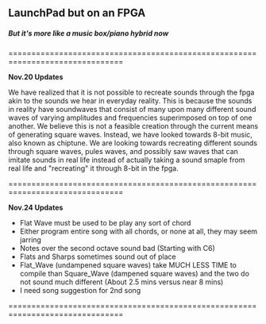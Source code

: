 ## LaunchPad but on an FPGA
##### But it's more like a music box/piano hybrid now

===============================================================================

**Nov.20 Updates**

We have realized that it is not possible to recreate sounds through the fpga akin to the sounds we hear in everyday reality. This is because the sounds in reality have soundwaves that consist of many upon many different sound waves of varying amplitudes and frequencies superimposed on top of one another. We believe this is not a feasible creation through the current means of generating square waves. Instead, we have looked towards 8-bit music, also known as chiptune. We are looking towards recreating different sounds through square waves, pules waves, and possibly saw waves that can imitate sounds in real life instead of actually taking a sound smaple from real life and "recreating" it through 8-bit in the fpga.

===============================================================================

**Nov.24 Updates**

- Flat Wave must be used to be play any sort of chord
- Either program entire song with all chords, or none at all, they may seem jarring
- Notes over the second octave sound bad (Starting with C6)
- Flats and Sharps sometimes sound out of place
- Flat_Wave (undampened square waves) take MUCH LESS TIME to compile than Square_Wave (dampened square waves) and the two do not sound much different (About 2.5 mins versus near 8 mins)
- I need song suggestion for 2nd song

===============================================================================

